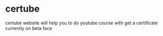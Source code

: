 # certube
certube website will help you to do youtube course with get a certificate
currently on beta face
